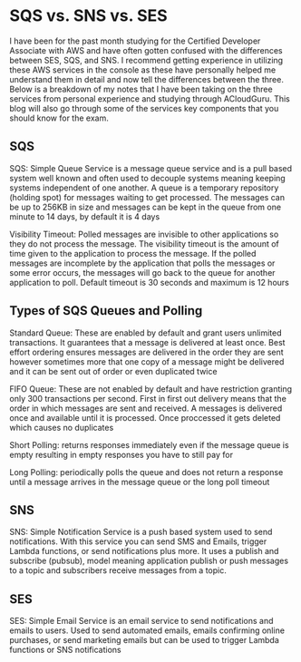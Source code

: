 <h1>SQS vs. SNS vs. SES</h1>

I have been for the past month studying for the Certified Developer Associate with AWS and have often gotten confused with the differences between SES, SQS, and SNS. I recommend getting experience in utilizing these AWS services in the console as these have personally helped me understand them in detail and now tell the differences between the three. Below is a breakdown of my notes that I have been taking on the three services from personal experience and studying through ACloudGuru. This blog will also go through some of the services key components that you should know for the exam.

<h2>SQS</h2>
SQS: Simple Queue Service is a message queue service and is a pull based system well known and often used to decouple systems meaning keeping systems independent of one another. A queue is a temporary repository (holding spot) for messages waiting to get processed. The messages can be up to 256KB in size and messages can be kept in the queue from one minute to 14 days, by default it is 4 days

Visibility Timeout: Polled messages are invisible to other applications so they do not process the message. The visibility timeout is the amount of time given to the application to process the message. If the polled messages are incomplete by the application that polls the messages or some error occurs, the messages will go back to the queue for another application to poll. Default timeout is 30 seconds and maximum is 12 hours

<h2>Types of SQS Queues and Polling</h2>
Standard Queue: These are enabled by default and grant users unlimited transactions. It guarantees that a message is delivered at least once. Best effort ordering ensures messages are delivered in the order they are sent however sometimes more that one copy of a message might be delivered and it can be sent out of order or even duplicated twice

FIFO Queue: These are not enabled by default and have restriction granting only 300 transactions per second. First in first out delivery means that the order in which messages are sent and received. A messages is delivered once and available until it is processed. Once proccessed it gets deleted which causes no duplicates

Short Polling: returns responses immediately even if the message queue is empty resulting in empty responses you have to still pay for

Long Polling: periodically polls the queue and does not return a response until a message arrives in the message queue or the long poll timeout

<h2>SNS</h2>
SNS: Simple Notification Service is a push based system used to send notifications. With this service you can send SMS and Emails, trigger Lambda functions, or send notifications plus more. It uses a publish and subscribe (pubsub), model meaning application publish or push messages to a topic and subscribers receive messages from a topic. 

<h2>SES</h2>
SES: Simple Email Service is an email service to send notifications and emails to users. Used to send automated emails, emails confirming online purchases, or send marketing emails but can be used to trigger Lambda functions or SNS notifications
